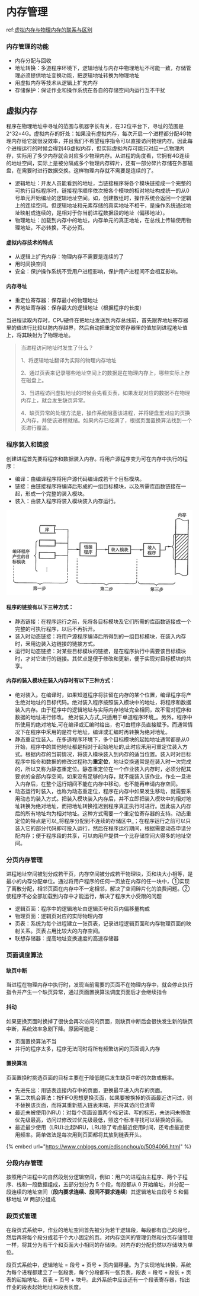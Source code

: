 # 内存管理

ref:[虚拟内存与物理内存的联系与区别](https://blog.csdn.net/lvyibin890/article/details/82217193)

### 内存管理的功能

* 内存分配与回收
* 地址转换：多道程序环境下，逻辑地址与内存中物理地址不可能一致，存储管理必须提供地址变换功能，把逻辑地址转换为物理地址
* 用虚拟内存等技术从逻辑上扩充内存
* 存储保护：保证作业和操作系统在各自的存储空间内运行互不干扰

## 虚拟内存

程序在物理地址中寻址的范围与机器字长有关，在32位平台下，寻址的范围是2^32=4G。虚拟内存的好处：如果没有虚拟内存，每次开启一个进程都分配4G物理内存给它就很没效率，并且我们不希望程序指令可以直接访问物理内存。因此每个进程运行的时候会得到4G虚拟内存，但实际虚拟内存可能只对应一点物理内存，实际用了多少内存就会对应多少物理内存。从进程的角度看，它拥有4G连续的地址空间，实际上是被分隔成多个物理内存碎片，还有一部分碎片存储在外部磁盘，在需要时进行数据交换。这样物理内存就不需要是连续的了。

* 逻辑地址：开发人员能看到的地址，当链接程序将各个模块链接成一个完整的可执行目标程序时，链接程序顺序依次按各个模块的相对地址构成统一的从0号单元开始编址的逻辑地址空间。如，创建数组时，操作系统会返回一个逻辑上的连续空间。但逻辑地址和元素存储的真实地址不相干，是操作系统通过地址映射成连续的，是相对于你当前进程数据段的地址（偏移地址）。
* 物理地址：加载到内存中的地址，内存单元的真正地址，在总线上传输使用物理地址，不必转换，不必分页。

#### 虚拟内存技术的特点

* 从逻辑上扩充内存：物理内存不需要是连续的了
* 用时间换空间
* 安全：保护操作系统不受用户进程影响，保护用户进程间不会相互影响。

#### 内存寻址

* 重定位寄存器：保存最小的物理地址
* 界地址寄存器：保存最大的逻辑地址（根据程序的长度）

当进程读取内存时，CPU硬件在把地址发送到内存总线前，首先跟界地址寄存器里的值进行比较以防内存越界，然后自动把重定位寄存器里的值加到进程地址值上，将其映射为了物理地址。

> 当进程访问地址时发生了什么？
>
> 1、将逻辑地址翻译为实际的物理内存地址
>
> 2、通过页表来记录哪些地址空间上的数据是在物理内存上，哪些实际上存在磁盘上。
>
> 3、当进程访问虚拟地址的时候会先看页表，如果发现对应的数据不在物理内存上，就会发生缺页异常。
>
> 4、缺页异常的处理方法是，操作系统阻塞该进程，并将硬盘里对应的页换入内存，并使该进程就绪。如果内存已经满了，根据页面置换算法找到一个页进行覆盖。

### 程序装入和链接

创建进程首先要将程序和数据装入内存。将用户源程序变为可在内存中执行的程序：

* 编译：由编译程序将用户源代码编译成若干个目标模块。
* 链接：由链接程序将编译后形成的一组目标模块，以及所需库函数链接在一起，形成一个完整的装入模块。
* 装入：由装入程序将装入模块装入内存运行。

![](../.gitbook/assets/image%20%2837%29.png)

#### 程序的链接有以下三种方式：

* 静态链接：在程序运行之前，先将各目标模块及它们所需的库函数链接成一个完整的可执行程序，以后不再拆开。
* 装入时动态链接：将用户源程序编译后所得到的一组目标模块，在装入内存时，釆用边装入边链接的链接方式。
* 运行时动态链接：对某些目标模块的链接，是在程序执行中需要该目标模块时，才对它进行的链接。其优点是便于修改和更新，便于实现对目标模块的共享。

#### 内存的装入模块在装入内存时有以下三种方式：

* 绝对装入。在编译时，如果知道程序将驻留在内存的某个位置，编译程序将产生绝对地址的目标代码。绝对装入程序按照装入模块中的地址，将程序和数据装入内存。由于程序中的逻辑地址与实际内存地址完全相同，故不需对程序和数据的地址进行修改。 绝对装入方式_只适用于单道程序环境_。另外，程序中所使用的绝对地址,可在编译或汇编时给出，也可由程序员直接赋予。而通常情况下在程序中釆用的是符号地址，编译或汇编时再转换为绝对地址。
* 静态重定位装入。在多道程序环境下，多个目标模块的起始地址通常都是从0开始，程序中的其他地址都是相对于起始地址的,此时应釆用可重定位装入方式。根据内存的当前情况，将装入模块装入到内存的适当位置。装入时对目标程序中指令和数据的修改过程称为**重定位**，地址变换通常是在装入时一次完成的，所以又称为静态重定位。静态重定位在一个作业装入内存时，必须分配其要求的全部内存空间，如果没有足够的内存，就不能装入该作业。作业一旦进入内存后，在整个运行期间不能在内存中移动，也不能再申请内存空间。
* 动态运行时装入，也称为动态重定位，程序在内存中如果发生移动，就需要釆用动态的装入方式。把装入模块装入内存后，并不立即把装入模块中的相对地址转换为绝对地址，而把地址转换推迟到程序真正执行时进行。因此装入内存后的所有地址均为相对地址。这种方式需要一个重定位寄存器的支持。动态重定位的特点是可以_将程序分配到不连续的存储区中_；在程序运行之前可以只装入它的部分代码即可投入运行，然后在程序运行期间，根据需要动态申请分配内存；便于程序段的共享，可以向用户提供一个比存储空间大得多的地址空间。

### 分页内存管理

进程地址空间被划分成若干页，内存空间被分成若干物理块，页和块大小相等，是最小的内存分配单位。通过将用户程序的任何一页放在内存的任一块中，①实现了离散分配，相邻页面在内存中不一定相邻，解决了空间碎片化的浪费问题。②使程序不必全部加载到内存中才能运行，解决了程序大小受限的问题

* 逻辑页面：程序中的逻辑地址由逻辑页号和页内偏移量构成
* 物理页面：逻辑页对应的实际物理内存
* 页表：系统为每个进程建立一张页表，记录进程逻辑页面和内存物理页面的映射关系。页表占用比较大的内存空间。
* 联想存储器：提高地址变换速度的高速存储器

### 页面调度算法

#### 缺页中断

当进程在物理内存中执行时，发现当前需要的页面不在物理内存中，就会停止执行指令并产生一个缺页异常，通过页面置换算法调度页面后才会继续指令

#### 抖动

如果更换页面时换掉了很快会再次访问的页面，则缺页中断后会很快发生新的缺页中断，系统效率急剧下降。原因可能是：

* 页面置换算法不当
* 并行的程序太多，程序无法同时将所有频繁访问的页面调入内存

#### 置换算法

页面置换时挑选页面的目标主要在于降低随后发生缺页中断的次数或概率。

* 先进先出：用链表连接内存中的页面，更换最早进入内存的页面。
* 第二次机会算法：按FIFO思想更换页面，如果要被换掉的页面最近访问过，则不替换该页面，而将其重新插入链表末端，并将其访问位清零
* 最近未被使用\(NRU\)：对每个页面设置两个标记读、写的标志，未访问未修改优先级最高，访问过修改过优先级最低，照这个标准寻找可以替换的页面。
* 最近最少使用（LRU\):比起NRU，LRU除了考虑最近使用时间，还考虑最近使用频率。简单做法是每次用到页面都将其放到链表开头。

{% embed url="https://www.cnblogs.com/edisonchou/p/5094066.html" %}

### 分段内存管理

 按照用户进程中的自然段划分逻辑空间，例如：用户的进程由主程序、两个子程序、栈和一段数据组成，五部分划分为 5 个段，每段都从 0 开始编址，并分配一段连续的地址空间（**段内要求连续、段间不要求连续**）其逻辑地址由段号 S 和偏移地址 W 两部分组成

### 段页式管理

在段页式系统中，作业的地址空间首先被分为若干逻辑段，每段都有自己的段号，然后再将每个段分成若干个大小固定的页。对内存空间的管理仍然和分页存储管理一样，将其分为若干个和页面大小相同的存储块。对内存的分配仍然以存储块为单位。

段页式系统中，逻辑地址 = 段号 + 页号 + 页内偏移量。为了实现地址转换，系统为每个进程都建立了一张段表，每个分段都有一张页表，段表 = 段号 + 段长 + 页表的起始地址。页表 = 页号 + 块号。此外系统中应该还有一个段表寄存器，指出作业的段表起始地址和段表长度。

